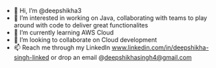 - 👋 Hi, I’m @deepshikha3
- 👀 I’m interested in working on Java, collaborating with teams to play around with code to deliver great functionalites
- 🌱 I’m currently learning AWS Cloud 
- 💞️ I’m looking to collaborate on Cloud development
- 📫 Reach me through my LinkedIn www.linkedin.com/in/deepshikha-singh-linked or drop an email @deepshikhasingh4@gmail.com

<!---
deepshikha3/deepshikha3 is a ✨ special ✨ repository because its `README.md` (this file) appears on your GitHub profile.
You can click the Preview link to take a look at your changes.
--->
